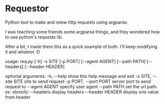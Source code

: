 Requestor
=========

Python tool to make and reiew http requests using argparse.

I was teaching some friends some argparse things, and they wondered how to use python's requests lib.

After a bit, I made them this as a quick example of both. I'll keep modifying it and whatnot :D

usage: req.py [-h] -s SITE [-p PORT] [--agent AGENT] [--path PATH] [--headers]
              [--header HEADER]

optional arguments:
  -h, --help            show this help message and exit
  -s SITE, --site SITE  site to send request
  -p PORT, --port PORT  server port to send request to
  --agent AGENT         specify user agent
  --path PATH           set the url path. ex: store/b/
  --headers             display headers
  --header HEADER       display one value from header
